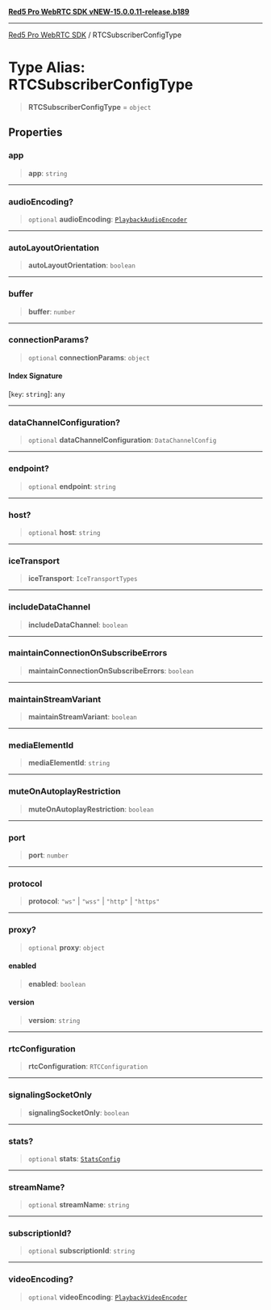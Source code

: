 [**Red5 Pro WebRTC SDK vNEW-15.0.0.11-release.b189**](../README.md)

***

[Red5 Pro WebRTC SDK](../globals.md) / RTCSubscriberConfigType

# Type Alias: RTCSubscriberConfigType

> **RTCSubscriberConfigType** = `object`

## Properties

### app

> **app**: `string`

***

### audioEncoding?

> `optional` **audioEncoding**: [`PlaybackAudioEncoder`](../enumerations/PlaybackAudioEncoder.md)

***

### autoLayoutOrientation

> **autoLayoutOrientation**: `boolean`

***

### buffer

> **buffer**: `number`

***

### connectionParams?

> `optional` **connectionParams**: `object`

#### Index Signature

\[`key`: `string`\]: `any`

***

### dataChannelConfiguration?

> `optional` **dataChannelConfiguration**: `DataChannelConfig`

***

### endpoint?

> `optional` **endpoint**: `string`

***

### host?

> `optional` **host**: `string`

***

### iceTransport

> **iceTransport**: `IceTransportTypes`

***

### includeDataChannel

> **includeDataChannel**: `boolean`

***

### maintainConnectionOnSubscribeErrors

> **maintainConnectionOnSubscribeErrors**: `boolean`

***

### maintainStreamVariant

> **maintainStreamVariant**: `boolean`

***

### mediaElementId

> **mediaElementId**: `string`

***

### muteOnAutoplayRestriction

> **muteOnAutoplayRestriction**: `boolean`

***

### port

> **port**: `number`

***

### protocol

> **protocol**: `"ws"` \| `"wss"` \| `"http"` \| `"https"`

***

### proxy?

> `optional` **proxy**: `object`

#### enabled

> **enabled**: `boolean`

#### version

> **version**: `string`

***

### rtcConfiguration

> **rtcConfiguration**: `RTCConfiguration`

***

### signalingSocketOnly

> **signalingSocketOnly**: `boolean`

***

### stats?

> `optional` **stats**: [`StatsConfig`](StatsConfig.md)

***

### streamName?

> `optional` **streamName**: `string`

***

### subscriptionId?

> `optional` **subscriptionId**: `string`

***

### videoEncoding?

> `optional` **videoEncoding**: [`PlaybackVideoEncoder`](../enumerations/PlaybackVideoEncoder.md)
